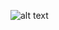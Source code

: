 
![alt text](https://github.com/MhmdAliChamass99/Forum/public/ForumImages/WelcomePage.png?raw=true)
